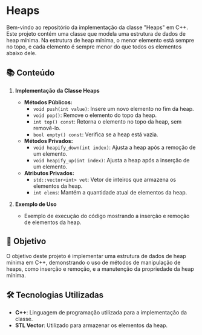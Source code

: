 
# Heaps

Bem-vindo ao repositório da implementação da classe "Heaps" em C++. Este projeto contém uma classe que modela uma estrutura de dados de heap mínima. Na estrutura de heap mínima, o menor elemento está sempre no topo, e cada elemento é sempre menor do que todos os elementos abaixo dele.

## 📚 Conteúdo

1. **Implementação da Classe Heaps**
    - **Métodos Públicos:**
        - `void push(int value)`: Insere um novo elemento no fim da heap.
        - `void pop()`: Remove o elemento do topo da heap.
        - `int top() const`: Retorna o elemento no topo da heap, sem removê-lo.
        - `bool empty() const`: Verifica se a heap está vazia.
    - **Métodos Privados:**
        - `void heapify_down(int index)`: Ajusta a heap após a remoção de um elemento.
        - `void heapify_up(int index)`: Ajusta a heap após a inserção de um elemento.
    - **Atributos Privados:**
        - `std::vector<int> vet`: Vetor de inteiros que armazena os elementos da heap.
        - `int elems`: Mantém a quantidade atual de elementos da heap.
        
2. **Exemplo de Uso**
    - Exemplo de execução do código mostrando a inserção e remoção de elementos da heap.

## 🚀 Objetivo

O objetivo deste projeto é implementar uma estrutura de dados de heap mínima em C++, demonstrando o uso de métodos de manipulação de heaps, como inserção e remoção, e a manutenção da propriedade da heap mínima.

## 🛠 Tecnologias Utilizadas

- **C++**: Linguagem de programação utilizada para a implementação da classe.
- **STL Vector**: Utilizado para armazenar os elementos da heap.
